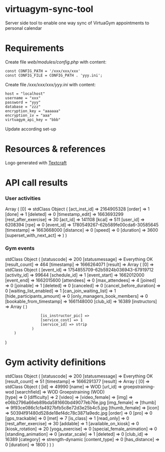 # virtuagym-sync-tool
Server side tool to enable one way sync of VirtuaGym appointments to personal calendar

# Requirements

Create file *web/modules/config.php* with content:
```
const CONFIG_PATH = '/xxx/xxx/xxx'
const CONFIG_FILE = CONFIG_PATH . 'yyy.ini';
```
Create file */xxx/xxx/xxx/yyy.ini* with content:
```
host = "localhost"
username = "xxx"
password = "yyy"
database = "zzz"
encryption_key = "aaaaaa"
encryption_iv = "aaa"
virtuagym_api_key = "bbb"
```
Update according set-up

# Resources & references

Logo generated with [Textcraft](https://textcraft.net/)


# API call results

### User activities

Array
(
    [0] => stdClass Object
        (
            [act_inst_id] => 2164905328
            [order] => 1
            [done] => 1
            [deleted] => 0
            [timestamp_edit] => 1663693299
            [rest_after_exercise] => 30
            [act_id] => 141108
            [kcal] => 511
            [user_id] => 6208394
            [rpe] => 0
            [event_id] => 1780549267-62b589fe00cda6-30585645
            [timestamp] => 1663668000
            [distance] => 0
            [speed] => 0
            [duration] => 3600
            [superset_with_next_act] => 
        )
)

### Gym events

stdClass Object
(
    [statuscode] => 200
    [statusmessage] => Everything OK
    [result_count] => 464
    [timestamp] => 1666264071
    [result] => Array
        (
            [0] => stdClass Object
                (
                    [event_id] => 1754855709-62b5924b036943-67919712
                    [activity_id] => 99644
                    [schedule_id] => 1
                    [event_start] => 1662012000
                    [event_end] => 1662015600
                    [attendees] => 0
                    [max_attendees] => 4
                    [joined] => 0
                    [joinable] => 1
                    [deleted] => 0
                    [canceled] => 0
                    [cancel_before_duration] => 0
                    [waiting_list_enabled] => 1
                    [can_join_waiting_list] => 1
                    [hide_participants_amount] => 0
                    [only_managers_book_members] => 0
                    [bookable_from_timestamp] => 1661148000
                    [club_id] => 16389
                    [instructors] => Array
                        (
                        )

                    [is_instructor_pic] => 
                    [service_cost] => 1
                    [service_id] => strip
                )
        )
)

# Gym activity definitions

stdClass Object
(
    [statuscode] => 200
    [statusmessage] => Everything OK
    [result_count] => 51
    [timestamp] => 1666291377
    [result] => Array
        (
            [0] => stdClass Object
                (
                    [id] => 49990
                    [name] => WOD
                    [url_id] => groepstraining-wod
                    [searchfield] => WOD    Groepstraining (WOD)   
                    [type] => 0
                    [difficulty] => 2
                    [video] => 
                    [video_female] => 
                    [img] => e06b2796a66eb89bda581660bd49077eb76e.jpg
                    [img_female] => 
                    [thumb] => 9f93ce086c1cfa4927bfb5c8e72d3e25b4c5.jpg
                    [thumb_female] => 
                    [icon] => 50394f91480d528de18ef4dc78c3871a9edc.jpg
                    [order] => 0
                    [pro] => 0
                    [gps_trackable] => 0
                    [met] => 7
                    [is_class] => 1
                    [read_only] => 0
                    [rest_after_exercise] => 30
                    [addable] => 1
                    [available_on_kiosk] => 0
                    [kiosk_rotation] => 20
                    [yoga_exercise] => 0
                    [special_female_animation] => 0
                    [standing_animation] => 0
                    [avatar_scale] => 1
                    [deleted] => 0
                    [club_id] => 16389
                    [category] => strength-dynamic
                    [content_type] => 0
                    [has_distance] => 0
                    [duration] => 1800
                )
        )
)
